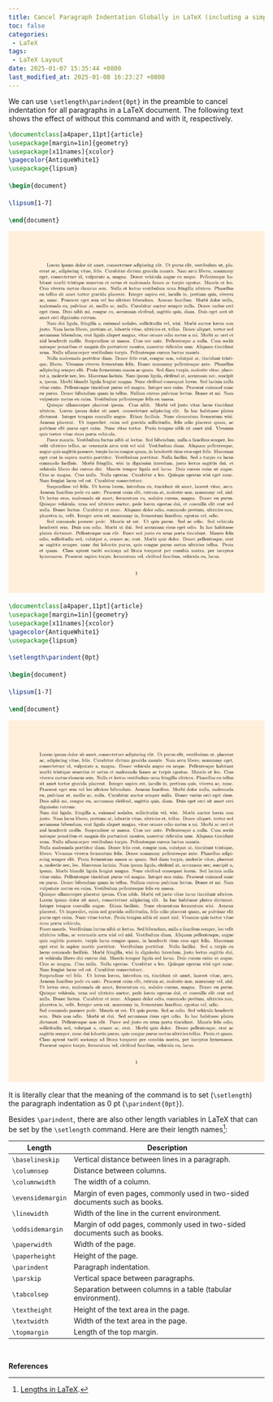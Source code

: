 ```yaml
---
title: Cancel Paragraph Indentation Globally in LaTeX (including a simple introduction to LaTeX length variables)
toc: false
categories:
 - LaTeX
tags:
 - LaTeX Layout
date: 2025-01-07 15:35:44 +0800
last_modified_at: 2025-01-08 16:23:27 +0800
---
```


We can use `\setlength\parindent{0pt}` in the preamble to cancel indentation for all paragraphs in a LaTeX document. The following text shows the effect of without this command and with it, respectively.

```latex
\documentclass[a4paper,11pt]{article}
\usepackage[margin=1in]{geometry}
\usepackage[x11names]{xcolor}
\pagecolor{AntiqueWhite1}
\usepackage{lipsum}

\begin{document}

\lipsum[1-7]

\end{document}
```

![img-1](https://raw.githubusercontent.com/HelloWorld-1017/blog-images-1/main/imgs/202501071600827.png)

```latex
\documentclass[a4paper,11pt]{article}
\usepackage[margin=1in]{geometry}
\usepackage[x11names]{xcolor}
\pagecolor{AntiqueWhite1}
\usepackage{lipsum}

\setlength\parindent{0pt}

\begin{document}

\lipsum[1-7]

\end{document}
```

![img-1](https://raw.githubusercontent.com/HelloWorld-1017/blog-images-1/main/imgs/202501071601895.png)

It is literally clear that the meaning of the command is to set (`\setlength`) the paragraph indentation as 0 pt (`\parindent{0pt}`).

Besides `\parindent`, there are also other length variables in LaTeX that can be set by the `\setlength` command. Here are their length names[^1]:

| Length            | Description                                                  |
| ----------------- | ------------------------------------------------------------ |
| `\baselineskip`   | Vertical distance between lines in a paragraph.              |
| `\columnsep`      | Distance between columns.                                    |
| `\columnwidth`    | The width of a column.                                       |
| `\evensidemargin` | Margin of even pages, commonly used in two-sided documents such as books. |
| `\linewidth`      | Width of the line in the current environment.                |
| `\oddsidemargin`  | Margin of odd pages, commonly used in two-sided documents such as books. |
| `\paperwidth`     | Width of the page.                                           |
| `\paperheight`    | Height of the page.                                          |
| `\parindent`      | Paragraph indentation.                                       |
| `\parskip`        | Vertical space between paragraphs.                           |
| `\tabcolsep`      | Separation between columns in a table (tabular environment). |
| `\textheight`     | Height of the text area in the page.                         |
| `\textwidth`      | Width of the text area in the page.                          |
| `\topmargin`      | Length of the top margin.                                    |

<br>

**References**

[^1]: [Lengths in LaTeX](https://www.overleaf.com/learn/latex/Lengths_in_LaTeX).

